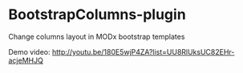 BootstrapColumns-plugin
=======================

Change columns layout in MODx bootstrap templates

Demo video:
http://youtu.be/180E5wjP4ZA?list=UU8RlUksUC82EHr-acjeMHJQ


